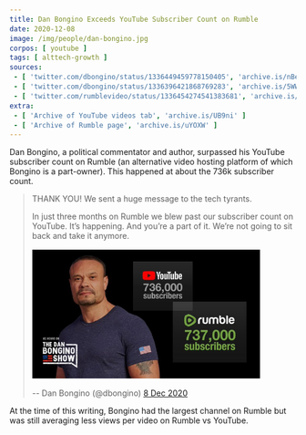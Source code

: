 ```yaml
---
title: Dan Bongino Exceeds YouTube Subscriber Count on Rumble
date: 2020-12-08
image: /img/people/dan-bongino.jpg
corpos: [ youtube ]
tags: [ alttech-growth ]
sources:
 - [ 'twitter.com/dbongino/status/1336449459778150405', 'archive.is/nBe1E' ]
 - [ 'twitter.com/dbongino/status/1336396421868769283', 'archive.is/5WWHi' ]
 - [ 'twitter.com/rumblevideo/status/1336454274541383681', 'archive.is/mkNN2' ]
extra:
 - [ 'Archive of YouTube videos tab', 'archive.is/UB9ni' ]
 - [ 'Archive of Rumble page', 'archive.is/uYOXW' ]
---
```


Dan Bongino, a political commentator and author, surpassed his YouTube
subscriber count on Rumble (an alternative video hosting platform of which
Bongino is a part-owner). This happened at about the 736k subscriber count.

> THANK YOU! We sent a huge message to the tech tyrants.
>
> In just three months on Rumble we blew past our subscriber count on YouTube.
> It’s happening. And you’re a part of it. We’re not going to sit back and take
> it anymore.
> <img src="image.jpg" width="400" height="auto" style="margin-top: 1rem;">
>
> -- Dan Bongino (@dbongino) [8 Dec 2020](https://archive.is/nBe1E)

At the time of this writing, Bongino had the largest channel on Rumble but was
still averaging less views per video on Rumble vs YouTube.
